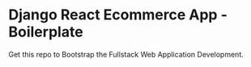 # Django React Ecommerce App - Boilerplate

Get this repo to Bootstrap the Fullstack Web Application Development.